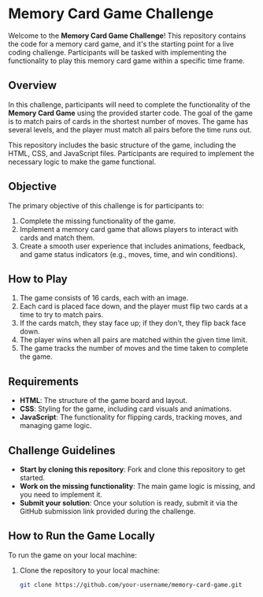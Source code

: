 # Memory Card Game Challenge

Welcome to the **Memory Card Game Challenge**! This repository contains the code for a memory card game, and it's the starting point for a live coding challenge. Participants will be tasked with implementing the functionality to play this memory card game within a specific time frame.

## Overview

In this challenge, participants will need to complete the functionality of the **Memory Card Game** using the provided starter code. The goal of the game is to match pairs of cards in the shortest number of moves. The game has several levels, and the player must match all pairs before the time runs out.

This repository includes the basic structure of the game, including the HTML, CSS, and JavaScript files. Participants are required to implement the necessary logic to make the game functional.

## Objective

The primary objective of this challenge is for participants to:
1. Complete the missing functionality of the game.
2. Implement a memory card game that allows players to interact with cards and match them.
3. Create a smooth user experience that includes animations, feedback, and game status indicators (e.g., moves, time, and win conditions).

## How to Play

1. The game consists of 16 cards, each with an image.
2. Each card is placed face down, and the player must flip two cards at a time to try to match pairs.
3. If the cards match, they stay face up; if they don't, they flip back face down.
4. The player wins when all pairs are matched within the given time limit.
5. The game tracks the number of moves and the time taken to complete the game.

## Requirements

- **HTML**: The structure of the game board and layout.
- **CSS**: Styling for the game, including card visuals and animations.
- **JavaScript**: The functionality for flipping cards, tracking moves, and managing game logic.

## Challenge Guidelines

- **Start by cloning this repository**: Fork and clone this repository to get started.
- **Work on the missing functionality**: The main game logic is missing, and you need to implement it.
- **Submit your solution**: Once your solution is ready, submit it via the GitHub submission link provided during the challenge.

## How to Run the Game Locally

To run the game on your local machine:
1. Clone the repository to your local machine:
   ```bash
   git clone https://github.com/your-username/memory-card-game.git
